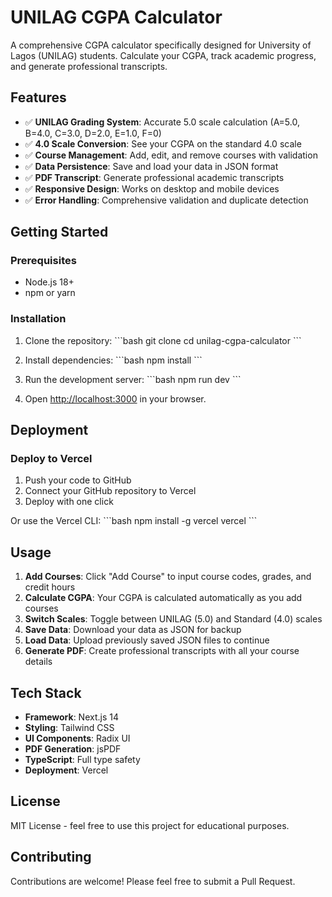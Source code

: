 # UNILAG CGPA Calculator

A comprehensive CGPA calculator specifically designed for University of Lagos (UNILAG) students. Calculate your CGPA, track academic progress, and generate professional transcripts.

## Features

- ✅ **UNILAG Grading System**: Accurate 5.0 scale calculation (A=5.0, B=4.0, C=3.0, D=2.0, E=1.0, F=0)
- ✅ **4.0 Scale Conversion**: See your CGPA on the standard 4.0 scale
- ✅ **Course Management**: Add, edit, and remove courses with validation
- ✅ **Data Persistence**: Save and load your data in JSON format
- ✅ **PDF Transcript**: Generate professional academic transcripts
- ✅ **Responsive Design**: Works on desktop and mobile devices
- ✅ **Error Handling**: Comprehensive validation and duplicate detection

## Getting Started

### Prerequisites

- Node.js 18+ 
- npm or yarn

### Installation

1. Clone the repository:
\`\`\`bash
git clone <repository-url>
cd unilag-cgpa-calculator
\`\`\`

2. Install dependencies:
\`\`\`bash
npm install
\`\`\`

3. Run the development server:
\`\`\`bash
npm run dev
\`\`\`

4. Open [http://localhost:3000](http://localhost:3000) in your browser.

## Deployment

### Deploy to Vercel

1. Push your code to GitHub
2. Connect your GitHub repository to Vercel
3. Deploy with one click

Or use the Vercel CLI:
\`\`\`bash
npm install -g vercel
vercel
\`\`\`

## Usage

1. **Add Courses**: Click "Add Course" to input course codes, grades, and credit hours
2. **Calculate CGPA**: Your CGPA is calculated automatically as you add courses
3. **Switch Scales**: Toggle between UNILAG (5.0) and Standard (4.0) scales
4. **Save Data**: Download your data as JSON for backup
5. **Load Data**: Upload previously saved JSON files to continue
6. **Generate PDF**: Create professional transcripts with all your course details

## Tech Stack

- **Framework**: Next.js 14
- **Styling**: Tailwind CSS
- **UI Components**: Radix UI
- **PDF Generation**: jsPDF
- **TypeScript**: Full type safety
- **Deployment**: Vercel

## License

MIT License - feel free to use this project for educational purposes.

## Contributing

Contributions are welcome! Please feel free to submit a Pull Request.
